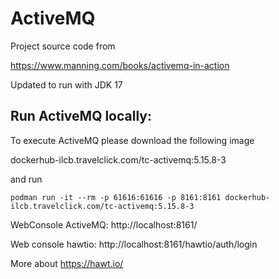 


# ActiveMQ 

Project source code from 

https://www.manning.com/books/activemq-in-action

Updated to run with JDK 17

## Run ActiveMQ locally:

To execute ActiveMQ please download the following image 

dockerhub-ilcb.travelclick.com/tc-activemq:5.15.8-3

and run 

`
podman run -it --rm -p 61616:61616 -p 8161:8161 dockerhub-ilcb.travelclick.com/tc-activemq:5.15.8-3
`

WebConsole ActiveMQ: http://localhost:8161/

Web console hawtio: http://localhost:8161/hawtio/auth/login

More about https://hawt.io/


